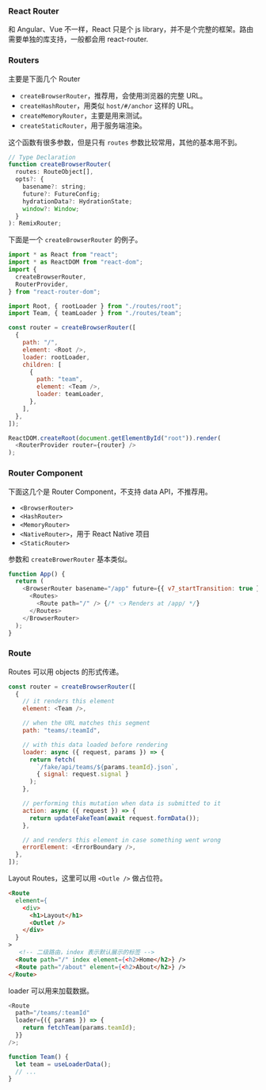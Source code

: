 ### React Router
和 Angular、Vue 不一样，React 只是个 js library，并不是个完整的框架。路由需要单独的库支持，一般都会用 react-router.

### Routers
主要是下面几个 Router
- `createBrowserRouter`，推荐用，会使用浏览器的完整 URL。
- `createHashRouter`，用类似 `host/#/anchor` 这样的 URL。
- `createMemoryRouter`，主要是用来测试。
- `createStaticRouter`，用于服务端渲染。

这个函数有很多参数，但是只有 `routes` 参数比较常用，其他的基本用不到。
```js
// Type Declaration
function createBrowserRouter(
  routes: RouteObject[],
  opts?: {
    basename?: string;
    future?: FutureConfig;
    hydrationData?: HydrationState;
    window?: Window;
  }
): RemixRouter;
```

下面是一个 `createBrowserRouter` 的例子。
```js
import * as React from "react";
import * as ReactDOM from "react-dom";
import {
  createBrowserRouter,
  RouterProvider,
} from "react-router-dom";

import Root, { rootLoader } from "./routes/root";
import Team, { teamLoader } from "./routes/team";

const router = createBrowserRouter([
  {
    path: "/",
    element: <Root />,      
    loader: rootLoader,
    children: [
      {
        path: "team",
        element: <Team />,
        loader: teamLoader,
      },
    ],
  },
]);

ReactDOM.createRoot(document.getElementById("root")).render(
  <RouterProvider router={router} />
);
```


### Router Component
下面这几个是 Router Component，不支持 data API，不推荐用。
- `<BrowserRouter>`
- `<HashRouter>`
- `<MemoryRouter>`
- `<NativeRouter>`，用于 React Native 项目
- `<StaticRouter>`

参数和 `createBrowerRouter` 基本类似。
```js
function App() {
  return (
    <BrowserRouter basename="/app" future={{ v7_startTransition: true }}>
      <Routes>
        <Route path="/" /> {/* 👈 Renders at /app/ */}
      </Routes>
    </BrowserRouter>
  );
}
```

### Route
Routes 可以用 objects 的形式传递。
```js
const router = createBrowserRouter([
  {
    // it renders this element
    element: <Team />,

    // when the URL matches this segment
    path: "teams/:teamId",

    // with this data loaded before rendering
    loader: async ({ request, params }) => {
      return fetch(
        `/fake/api/teams/${params.teamId}.json`,
        { signal: request.signal }
      );
    },

    // performing this mutation when data is submitted to it
    action: async ({ request }) => {
      return updateFakeTeam(await request.formData());
    },

    // and renders this element in case something went wrong
    errorElement: <ErrorBoundary />,
  },
]);
```

Layout Routes，这里可以用 `<Outle />` 做占位符。
```html
<Route
  element={
    <div>
      <h1>Layout</h1>
      <Outlet />
    </div>
  }
>
   <!-- 二级路由，index 表示默认展示的标签 -->
  <Route path="/" index element={<h2>Home</h2>} />
  <Route path="/about" element={<h2>About</h2>} />
</Route>
```

loader 可以用来加载数据。
```js
<Route
  path="/teams/:teamId"
  loader={({ params }) => {
    return fetchTeam(params.teamId);
  }}
/>;

function Team() {
  let team = useLoaderData();
  // ...
}
```